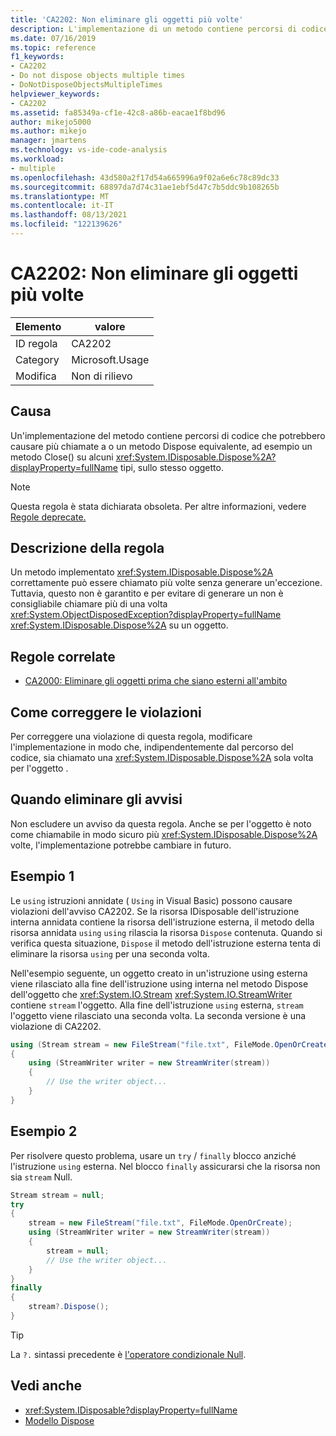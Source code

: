 ```yaml
---
title: 'CA2202: Non eliminare gli oggetti più volte'
description: L'implementazione di un metodo contiene percorsi di codice che potrebbero causare più chiamate a System.IDisposable.Dispose o a un metodo Dispose equivalente, ad esempio un metodo Close su alcuni tipi, sullo stesso oggetto.
ms.date: 07/16/2019
ms.topic: reference
f1_keywords:
- CA2202
- Do not dispose objects multiple times
- DoNotDisposeObjectsMultipleTimes
helpviewer_keywords:
- CA2202
ms.assetid: fa85349a-cf1e-42c8-a86b-eacae1f8bd96
author: mikejo5000
ms.author: mikejo
manager: jmartens
ms.technology: vs-ide-code-analysis
ms.workload:
- multiple
ms.openlocfilehash: 43d580a2f17d54a665996a9f02a6e6c78c89dc33
ms.sourcegitcommit: 68897da7d74c31ae1ebf5d47c7b5ddc9b108265b
ms.translationtype: MT
ms.contentlocale: it-IT
ms.lasthandoff: 08/13/2021
ms.locfileid: "122139626"
---
```

# <a name="ca2202-do-not-dispose-objects-multiple-times"></a>CA2202: Non eliminare gli oggetti più volte

|Elemento|valore|
|-|-|
|ID regola|CA2202|
|Category|Microsoft.Usage|
|Modifica|Non di rilievo|

## <a name="cause"></a>Causa
Un'implementazione del metodo contiene percorsi di codice che potrebbero causare più chiamate a o un metodo Dispose equivalente, ad esempio un metodo Close() su alcuni <xref:System.IDisposable.Dispose%2A?displayProperty=fullName> tipi, sullo stesso oggetto.

> [!NOTE]
> Questa regola è stata dichiarata obsoleta. Per altre informazioni, vedere [Regole deprecate.](fxcop-unported-deprecated-rules.md)

## <a name="rule-description"></a>Descrizione della regola

Un metodo implementato <xref:System.IDisposable.Dispose%2A> correttamente può essere chiamato più volte senza generare un'eccezione. Tuttavia, questo non è garantito e per evitare di generare un non è consigliabile chiamare più di una volta <xref:System.ObjectDisposedException?displayProperty=fullName> <xref:System.IDisposable.Dispose%2A> su un oggetto.

## <a name="related-rules"></a>Regole correlate

- [CA2000: Eliminare gli oggetti prima che siano esterni all'ambito](/dotnet/fundamentals/code-analysis/quality-rules/ca2000)

## <a name="how-to-fix-violations"></a>Come correggere le violazioni

Per correggere una violazione di questa regola, modificare l'implementazione in modo che, indipendentemente dal percorso del codice, sia chiamato una <xref:System.IDisposable.Dispose%2A> sola volta per l'oggetto .

## <a name="when-to-suppress-warnings"></a>Quando eliminare gli avvisi

Non escludere un avviso da questa regola. Anche se per l'oggetto è noto come chiamabile in modo sicuro più <xref:System.IDisposable.Dispose%2A> volte, l'implementazione potrebbe cambiare in futuro.

## <a name="example-1"></a>Esempio 1

Le `using` istruzioni annidate ( `Using` in Visual Basic) possono causare violazioni dell'avviso CA2202. Se la risorsa IDisposable dell'istruzione interna annidata contiene la risorsa dell'istruzione esterna, il metodo della risorsa annidata `using` `using` rilascia la risorsa `Dispose` contenuta. Quando si verifica questa situazione, `Dispose` il metodo dell'istruzione esterna tenta di eliminare la risorsa `using` per una seconda volta.

Nell'esempio seguente, un oggetto creato in un'istruzione using esterna viene rilasciato alla fine dell'istruzione using interna nel metodo Dispose dell'oggetto che <xref:System.IO.Stream> <xref:System.IO.StreamWriter> contiene `stream` l'oggetto. Alla fine dell'istruzione `using` esterna, `stream` l'oggetto viene rilasciato una seconda volta. La seconda versione è una violazione di CA2202.

```csharp
using (Stream stream = new FileStream("file.txt", FileMode.OpenOrCreate))
{
    using (StreamWriter writer = new StreamWriter(stream))
    {
        // Use the writer object...
    }
}
```

## <a name="example-2"></a>Esempio 2

Per risolvere questo problema, usare un `try` / `finally` blocco anziché l'istruzione `using` esterna. Nel blocco `finally` assicurarsi che la risorsa non sia `stream` Null.

```csharp
Stream stream = null;
try
{
    stream = new FileStream("file.txt", FileMode.OpenOrCreate);
    using (StreamWriter writer = new StreamWriter(stream))
    {
        stream = null;
        // Use the writer object...
    }
}
finally
{
    stream?.Dispose();
}
```

> [!TIP]
> La `?.` sintassi precedente è [l'operatore condizionale Null](/dotnet/csharp/language-reference/operators/member-access-operators#null-conditional-operators--and-).

## <a name="see-also"></a>Vedi anche

- <xref:System.IDisposable?displayProperty=fullName>
- [Modello Dispose](/dotnet/standard/design-guidelines/dispose-pattern)
